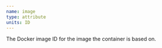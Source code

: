 ```yaml
---
name: image
type: attribute
units: ID
---
```


The Docker image ID for the image the container is based on.